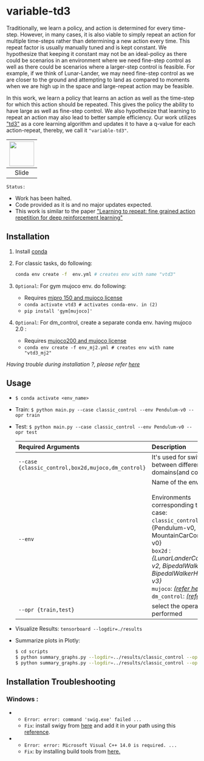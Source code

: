 # variable-td3

Traditionally, we learn a policy, and action is determined for every time-step. However, in many cases, it is also viable to simply repeat an action for multiple time-steps rather than determining a new action every time.  This repeat factor is usually manually tuned and is kept constant. We hypothesize that keeping it constant may not be an ideal-policy as there could be scenarios in an environment where we need fine-step control as well as there could be scenarios where a larger-step control is feasible. 
For example, if we think of Lunar-Lander, we may need fine-step control as we are closer to the ground and attempting to land as compared to moments when we are high up in the space and large-repeat action may be feasible.

In this work, we learn a policy that learns an action as well as the time-step for which this action should be repeated. This gives the policy the ability to have large as well as fine-step control. We also hypothesize that learning to repeat an action may also lead to better sample efficiency. Our work utilizes ["td3"](https://arxiv.org/pdf/1802.09477.pdf) as a core learning algorithm and updates it to have a q-value for each action-repeat, thereby, we call it `"variable-td3"`.  


|<a target="_blank" href="https://docs.google.com/presentation/d/1TKRy9va3qgIlia7pjdZkcLV9ht9bjQkUUcND4byrARg/edit?usp=sharing"><img src="https://lh3.ggpht.com/9rwhkrvgiLhXVBeKtScn1jlenYk-4k3Wyqt1PsbUr9jhGew0Gt1w9xbwO4oePPd5yOM=w300" width="65px" height="65px"/></a> |
|:-------------:|
|Slide|


`Status:`
- Work has been halted.
- Code provided as it is and no major updates expected.
- This work is similar to the paper ["Learning to repeat: fine grained action repetition for deep reinforcement learning"](https://arxiv.org/pdf/1702.06054v1.pdf)


## Installation
1. Install [conda](https://docs.conda.io/en/latest/miniconda.html)
2. For classic tasks, do following:
    ```bash
    conda env create -f  env.yml # creates env with name "vtd3"
    ```
3. `Optional`: For gym mujoco env. do following:

    - Requires [mjpro 150 and mujoco license](https://www.roboti.us/index.html)
    - ```conda activate vtd3 # activates conda-env. in (2)```
    - ```pip install 'gym[mujoco]'```
4. `Optional`: For dm_control, create a separate conda env. having mujoco 2.0 :
    - Requires [mujoco200 and mujoco license](https://www.roboti.us/index.html)
    - ```conda env create -f env_mj2.yml # creates env with name "vtd3_mj2"```

_Having trouble during installation ?, please refer [here](#installation-troubleshooting)_

## Usage
- ```$ conda activate <env_name>```
- Train: ```$ python main.py --case classic_control --env Pendulum-v0 --opr train```
- Test: ```$ python main.py --case classic_control --env Pendulum-v0 --opr test```

    |Required Arguments | Description|  
    |:-------------|:-------------|  
    | `--case {classic_control,box2d,mujoco,dm_control}` |It's used for switching between different domains(and configs)|  
    | `--env` |Name of the environment <br><br> Environments corresponding to ease case: <br> `classic_control` : {Pendulum-v0, MountainCarContinuous-v0} <br> `box2d` : _{LunarLanderContinuous-v2, BipedalWalker-v3, BipedalWalkerHardcore-v3}_ <br>`mujoco`: _[(refer here)](https://gym.openai.com/envs/#mujoco)_ <br> `dm_control`: _[(refer here)](https://github.com/zuoxingdong/dm2gym)_ |  
    | `--opr {train,test}` |select the operation to be performed|

- Visualize Results: ```tensorboard --logdir=./results```
- Summarize plots in Plotly:
    ```bash
    $ cd scripts
    $ python summary_graphs.py --logdir=../results/classic_control --opr extract_summary 
    $ python summary_graphs.py --logdir=../results/classic_control --opr plot
    ```

## Installation Troubleshooting
### Windows : 
- 
  - `Error`: ` error: command 'swig.exe' failed ...`  
  - `Fix`: install swigy from [here](http://www.swig.org/download.html) and add it in your path using this [reference](https://www.youtube.com/watch?v=HDD9QqLtAws).
- 
  - `Error`: ` error: Microsoft Visual C++ 14.0 is required. ...`
  - `Fix`: by installing build tools from [here.](https://visualstudio.microsoft.com/visual-cpp-build-tools/)

